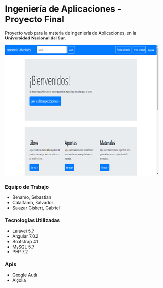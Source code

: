#  Ingeniería de Aplicaciones - Proyecto Final

Proyecto web para la materia de Ingeniería de Aplicaciones, en la **Universidad Nacional del Sur**.

<p align="center"><img src="repoassets/home_page.png" alt="screenshot" width="960" height="430"></p>
<p></p>

### Equipo de Trabajo
* Benamo, Sebastian
* Catalfamo, Salvador
* Salazar Gisbert, Gabriel

### Tecnologías Utilizadas
* Laravel 5.7
* Angular 7.0.2
* Bootstrap 4.1
* MySQL 5.7
* PHP 7.2

### Apis
* Google Auth
* Algolia
